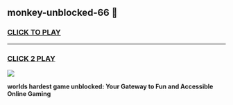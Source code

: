 
## monkey-unblocked-66 👋
<h3>
<a href="https://premium.freeplayer.one?title=monkey-unblocked-66&ref=14F">CLICK TO PLAY</a></h3>
<hr>

<h3>
<a href="https://premium.freeplayer.one?title=monkey-unblocked-66&ref=14F">CLICK 2 PLAY</a>
  
</h3>

<a href="https://premium.freeplayer.one?title=monkey-unblocked-66&ref=12F/"><img src="https://clearcache.store/games.png"></a>


**worlds hardest game unblocked: Your Gateway to Fun and Accessible Online Gaming**

